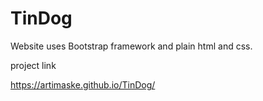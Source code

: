 # TinDog
Website uses Bootstrap framework and plain html and css.

project link

https://artimaske.github.io/TinDog/
